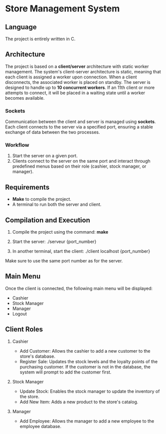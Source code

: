 # Store Management System

## Language

The project is entirely written in C.

## Architecture

The project is based on a **client/server** architecture with static worker management. The system's client-server architecture is static, meaning that each client is assigned a worker upon connection. When a client disconnects, the associated worker is placed on standby. The server is designed to handle up to **10 concurrent workers**. If an 11th client or more attempts to connect, it will be placed in a waiting state until a worker becomes available.


### Sockets

Communication between the client and server is managed using **sockets**. Each client connects to the server via a specified port, ensuring a stable exchange of data between the two processes.

### Workflow

1. Start the server on a given port.
2. Clients connect to the server on the same port and interact through predefined menus based on their role (cashier, stock manager, or manager).

## Requirements

- **Make** to compile the project.
- A terminal to run both the server and client.

## Compilation and Execution

1. Compile the project using the command:
   **make**

2. Start the server:
    ./serveur {port_number}

3. In another terminal, start the client:
    ./client localhost {port_number}

Make sure to use the same port number as for the server.

## Main Menu
Once the client is connected, the following main menu will be displayed:

- Cashier
- Stock Manager
- Manager
- Logout

## Client Roles
1. Cashier
    - Add Customer: Allows the cashier to add a new customer to the store's database.
    - Register Sale: Updates the stock levels and the loyalty points of the purchasing customer. If the customer is not in the database, the system will prompt to add the customer first.

2. Stock Manager
    - Update Stock: Enables the stock manager to update the inventory of the store.
    - Add New Item: Adds a new product to the store's catalog.

3. Manager
    - Add Employee: Allows the manager to add a new employee to the employee database.
